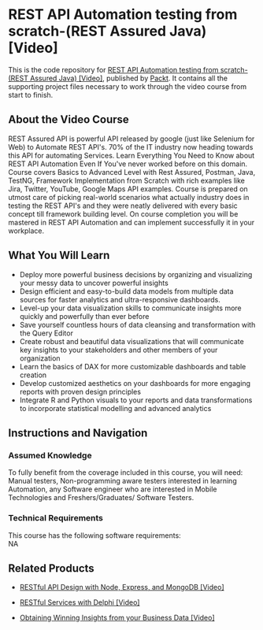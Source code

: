 # REST API Automation testing from scratch-(REST Assured Java) [Video]
This is the code repository for [REST API Automation testing from scratch-(REST Assured Java) [Video]](https://www.packtpub.com/big-data-and-business-intelligence/obtaining-winning-insights-your-business-data-video?utm_source=github&utm_medium=repository&utm_campaign=9781789954449), published by [Packt](https://www.packtpub.com/?utm_source=github). It contains all the supporting project files necessary to work through the video course from start to finish.
## About the Video Course
REST Assured API is powerful API released by google (just like Selenium for Web) to Automate REST API's. 70% of the IT industry now heading towards this API for automating Services. Learn Everything You Need to Know about REST API Automation Even If You've never worked before on this domain. Course covers Basics to Advanced Level with Rest Assured, Postman, Java, TestNG, Framework Implementation from Scratch with rich examples like Jira, Twitter, YouTube, Google Maps API examples. Course is prepared on utmost care of picking real-world scenarios what actually industry does in testing the REST API's and they were neatly delivered with every basic concept till framework building level. On course completion you will be mastered in REST API Automation and can implement successfully it in your workplace.

<H2>What You Will Learn</H2>
<DIV class=book-info-will-learn-text>
<UL>
<LI>Deploy more powerful business decisions by organizing and visualizing your messy data to uncover powerful insights 
<LI>Design efficient and easy-to-build data models from multiple data sources for faster analytics and ultra-responsive dashboards. 
<LI>Level-up your data visualization skills to communicate insights more quickly and powerfully than ever before 
<LI>Save yourself countless hours of data cleansing and transformation with the Query Editor 
<LI>Create robust and beautiful data visualizations that will communicate key insights to your stakeholders and other members of your organization 
<LI>Learn the basics of DAX for more customizable dashboards and table creation 
<LI>Develop customized aesthetics on your dashboards for more engaging reports with proven design principles 
<LI>Integrate R and Python visuals to your reports and data transformations to incorporate statistical modelling and advanced analytics </LI></UL></DIV>

## Instructions and Navigation
### Assumed Knowledge
To fully benefit from the coverage included in this course, you will need:<br/>
Manual testers, Non-programming aware testers interested in learning Automation, any Software engineer who are interested in Mobile Technologies and Freshers/Graduates/ Software Testers.
### Technical Requirements
This course has the following software requirements:<br/>
NA

## Related Products
* [RESTful API Design with Node, Express, and MongoDB [Video]](https://www.packtpub.com/big-data-and-business-intelligence/obtaining-winning-insights-your-business-data-video?utm_source=github&utm_medium=repository&utm_campaign=9781789954449)

* [RESTful Services with Delphi [Video]](https://www.packtpub.com/big-data-and-business-intelligence/obtaining-winning-insights-your-business-data-video?utm_source=github&utm_medium=repository&utm_campaign=9781789954449)

* [Obtaining Winning Insights from your Business Data [Video]](https://www.packtpub.com/big-data-and-business-intelligence/obtaining-winning-insights-your-business-data-video?utm_source=github&utm_medium=repository&utm_campaign=9781789954449)

